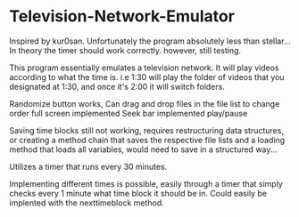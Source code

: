 # Television-Network-Emulator
Inspired by kur0san. Unfortunately the program absolutely less than stellar... In theory the timer should work correctly. however, still testing. 

This program essentially emulates a television network. It will play videos according to what the time is. i.e 1:30 will play the folder of videos that you designated at 1:30, and once it's 2:00 it will switch folders.

Randomize button works,
Can drag and drop files in the file list to change order
full screen implemented
Seek bar implemented
play/pause

Saving time blocks still not working, requires restructuring data structures, or creating a method chain that saves the respective file lists and a loading method that loads all variables, would need to save in a structured way... 

Utilizes a timer that runs every 30 minutes.

Implementing different times is possible,
easily through a timer that simply checks every 1 minute what time block it should be in. Could easily be implented with the nexttimeblock method. 
